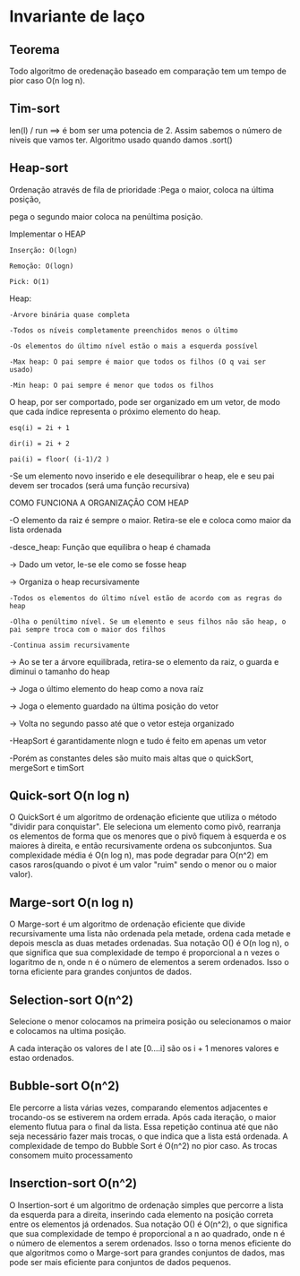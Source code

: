 # Invariante de laço

## Teorema

Todo algoritmo de oredenação baseado em comparação tem um tempo de pior caso O(n log n).

## Tim-sort

len(l) / run ==> é bom ser uma potencia de 2. Assim sabemos o número de niveis que vamos ter. Algoritmo usado quando damos .sort()

## Heap-sort

Ordenação através de fila de prioridade :Pega o maior, coloca na última posição,

pega o segundo maior coloca na penúltima posição.

Implementar o HEAP

    Inserção: O(logn)

    Remoção: O(logn)

    Pick: O(1)

Heap:

    -Árvore binária quase completa

    -Todos os níveis completamente preenchidos menos o último

    -Os elementos do último nível estão o mais a esquerda possível

    -Max heap: O pai sempre é maior que todos os filhos (O q vai ser usado)

    -Min heap: O pai sempre é menor que todos os filhos

O heap, por ser comportado, pode ser organizado em um vetor, de modo que cada índice representa o próximo elemento do heap.

    esq(i) = 2i + 1

    dir(i) = 2i + 2

    pai(i) = floor( (i-1)/2 )

-Se um elemento novo inserido e ele desequilibrar o heap, ele e seu pai devem ser trocados (será uma função recursiva)

COMO FUNCIONA A ORGANIZAÇÂO COM HEAP

-O elemento da raiz é sempre o maior. Retira-se ele e coloca como maior da lista ordenada

-desce_heap: Função que equilibra o heap é chamada

-> Dado um vetor, le-se ele como se fosse heap

-> Organiza o heap recursivamente

    -Todos os elementos do último nível estão de acordo com as regras do heap

    -Olha o penúltimo nível. Se um elemento e seus filhos não são heap, o pai sempre troca com o maior dos filhos

    -Continua assim recursivamente

-> Ao se ter a árvore equilibrada, retira-se o elemento da raiz, o guarda e diminui o tamanho do heap

-> Joga o último elemento do heap como a nova raíz

-> Joga o elemento guardado na última posição do vetor

-> Volta no segundo passo até que o vetor esteja organizado

-HeapSort é garantidamente nlogn e tudo é feito em apenas um vetor

-Porém as constantes deles são muito mais altas que o quickSort, mergeSort e timSort

## Quick-sort O(n log n)

O QuickSort é um algoritmo de ordenação eficiente que utiliza o método "dividir para conquistar". Ele seleciona um elemento como pivô, rearranja os elementos de forma que os menores que o pivô fiquem à esquerda e os maiores à direita, e então recursivamente ordena os subconjuntos. Sua complexidade média é O(n log n), mas pode degradar para O(n^2) em casos raros(quando o pivot é um valor "ruim" sendo o menor ou o maior valor).

## Marge-sort  O(n log n)

O Marge-sort é um algoritmo de ordenação eficiente que divide recursivamente uma lista não ordenada pela metade, ordena cada metade e depois mescla as duas metades ordenadas. Sua notação O() é O(n log n), o que significa que sua complexidade de tempo é proporcional a n vezes o logaritmo de n, onde n é o número de elementos a serem ordenados. Isso o torna eficiente para grandes conjuntos de dados.

## Selection-sort  O(n^2)

Selecione o menor colocamos na primeira posição ou selecionamos o maior e colocamos na ultima posição.

A cada interação  os valores de l ate [0....i] são os i + 1 menores valores e estao ordenados.

## Bubble-sort  O(n^2)

Ele percorre a lista várias vezes, comparando elementos adjacentes e trocando-os se estiverem na ordem errada. Após cada iteração, o maior elemento flutua para o final da lista. Essa repetição continua até que não seja necessário fazer mais trocas, o que indica que a lista está ordenada. A complexidade de tempo do Bubble Sort é O(n^2) no pior caso. As trocas consomem muito processamento

## Inserction-sort  O(n^2)

O Insertion-sort é um algoritmo de ordenação simples que percorre a lista da esquerda para a direita, inserindo cada elemento na posição correta entre os elementos já ordenados. Sua notação O() é O(n^2), o que significa que sua complexidade de tempo é proporcional a n ao quadrado, onde n é o número de elementos a serem ordenados. Isso o torna menos eficiente do que algoritmos como o Marge-sort para grandes conjuntos de dados, mas pode ser mais eficiente para conjuntos de dados pequenos.
